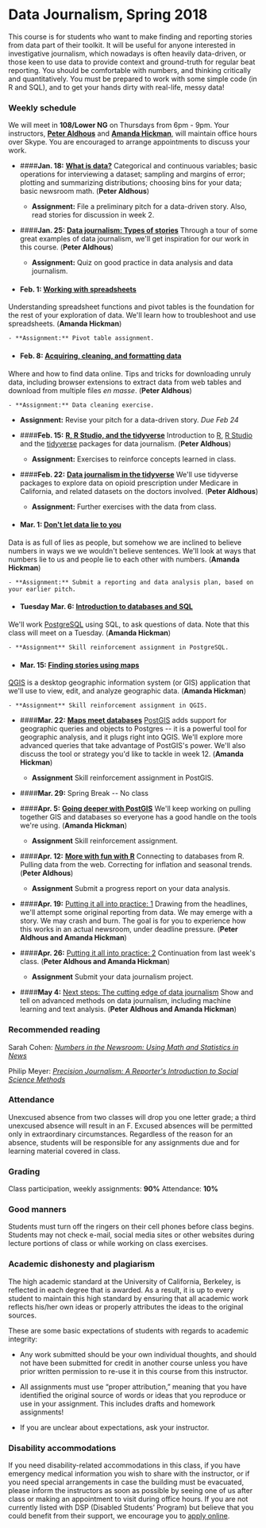 # Data Journalism, Spring 2018

This course is for students who want to make finding and reporting stories from data part of their toolkit. It will be useful for anyone interested in investigative journalism, which nowadays is often heavily data-driven, or those keen to use data to provide context and ground-truth for regular beat reporting. You should be comfortable with numbers, and thinking critically and quantitatively. You must be prepared to work with some simple code (in R and SQL), and to get your hands dirty with real-life, messy data!

### Weekly schedule

We will meet in **108/Lower NG** on Thursdays from 6pm - 9pm. Your instructors, [**Peter Aldhous**](http://www.peteraldhous.com/) and **[Amanda Hickman](http://velociraptor.info/)**, will maintain office hours over Skype. You are encouraged to arrange appointments to discuss your work.


 - ####**Jan. 18:**	[**What is data?**](week1.html)
Categorical and continuous variables; basic operations for interviewing a dataset; sampling and margins of error; plotting and summarizing distributions; choosing bins for your data; basic newsroom math. (**Peter Aldhous**)

	- **Assignment:** File a preliminary pitch for a data-driven story. Also, read stories for discussion in week 2.


- ####**Jan. 25:** 	[**Data journalism: Types of stories**](week2.html)
Through a tour of some great examples of data journalism, we'll get inspiration for our work in this course. (**Peter Aldhous**)

	- **Assignment:** Quiz on good practice in data analysis and data journalism.


- #### Feb. 1: [**Working with spreadsheets**](week3.html)
Understanding spreadsheet functions and pivot tables is the foundation for the rest of your exploration of data. We'll learn how to troubleshoot and use spreadsheets.  (**Amanda Hickman**)

	- **Assignment:** Pivot table assignment.

- #### Feb. 8: [**Acquiring, cleaning, and formatting data**](week4.html)
Where and how to find data online. Tips and tricks for downloading unruly data, including browser extensions to extract data from web tables and download from multiple files *en masse*. (**Peter Aldhous**)

	- **Assignment:** Data cleaning exercise.
  - **Assignment:** Revise your pitch for a data-driven story. *Due Feb 24*


- ####**Feb. 15:** [**R, R Studio, and the tidyverse**](week5.html)
Introduction to [R](https://www.r-project.org/), [R Studio](https://www.rstudio.com/) and the [tidyverse](https://www.tidyverse.org/) packages for data journalism. (**Peter Aldhous**)

	- **Assignment:** Exercises to reinforce concepts learned in class.


- ####**Feb. 22:** [**Data journalism in the tidyverse**](week6.html)
We'll use tidyverse packages to explore data on opioid prescription under Medicare in California, and related datasets on the doctors involved. (**Peter Aldhous**)

	- **Assignment:** Further exercises with the data from class.


- #### **Mar. 1:**	[**Don't let data lie to you**](week7.html)
Data is as full of lies as people, but somehow we are inclined to believe numbers in ways we we wouldn't believe sentences. We'll look at ways that numbers lie to us and people lie to each other with numbers.  (**Amanda Hickman**)

 	- **Assignment:** Submit a reporting and data analysis plan, based on your earlier pitch.


- #### **Tuesday Mar. 6:** [**Introduction to databases and SQL**](week8.html)
We'll work [PostgreSQL](https://www.postgresql.org/) using SQL, to ask questions of data. Note that this class will meet on a Tuesday. (**Amanda Hickman**)

	- **Assignment** Skill reinforcement assignment in PostgreSQL.


-  #### **Mar. 15:** [**Finding stories using maps**](week9.html)
[QGIS](https://qgis.org/en/site/) is a desktop geographic information system (or GIS) application that we'll use to view, edit, and analyze geographic data. (**Amanda Hickman**)

	- **Assignment** Skill reinforcement assignment in QGIS.


-  ####**Mar. 22:** [**Maps meet databases**](week10.html)
[PostGIS](https://postgis.net/) adds support for geographic queries and objects to Postgres -- it is a powerful tool for geographic analysis, and it plugs right into QGIS. We'll explore more advanced queries that take advantage of PostGIS's power.  We'll also discuss the tool or strategy you'd like to tackle in week 12. (**Amanda Hickman**)

   - **Assignment** Skill reinforcement assignment in PostGIS.


-  ####**Mar. 29:** Spring Break -- No class

- ####**Apr. 5:**  [**Going deeper with PostGIS**](week11.html)
We'll keep working on pulling together GIS and databases so everyone has a good handle on the tools we're using. (**Amanda Hickman**)

	- **Assignment** Skill reinforcement assignment.

- ####**Apr. 12:**	[**More with fun with R**](week12.html)
Connecting to databases from R. Pulling data from the web. Correcting for inflation and seasonal trends. (**Peter Aldhous**)

	- **Assignment** Submit a progress report on your data analysis.




- ####**Apr. 19:**  [Putting it all into practice: 1](week13.html)
Drawing from the headlines, we'll attempt some original reporting from data. We may emerge with a story. We may crash and burn. The goal is for you to experience how this works in an actual newsroom, under deadline pressure. (**Peter Aldhous and Amanda Hickman**)

- ####**Apr. 26:**  [Putting it all into practice: 2](week14.html)
Continuation from last week's class. (**Peter Aldhous and Amanda Hickman**)

	- **Assignment** Submit your data journalism project.


- ####**May 4:**  [Next steps: The cutting edge of data journalism](week15.html)
Show and tell on advanced methods on data journalism, including machine learning and text analysis. (**Peter Aldhous and Amanda Hickman**)


### Recommended reading

Sarah Cohen: [*Numbers in the Newsroom: Using Math and Statistics in News*](http://store.ire.org/products/numbers-in-the-newsroom-using-math-and-statistics-in-news-second-edition)

Philip Meyer: [*Precision Journalism: A Reporter's Introduction to Social Science Methods*](http://www.amazon.com/Precision-Journalism-Reporters-Introduction-Science/dp/0742510883)


### Attendance

Unexcused absence from two classes will drop you one letter grade; a third unexcused absence will result in an F. Excused absences will be permitted only in extraordinary circumstances. Regardless of the reason for an absence, students will be responsible for any assignments due and for learning material covered in class.

### Grading

Class participation, weekly assignments: **90%**
Attendance:	**10%**

### Good manners

Students must turn off the ringers on their cell phones before class begins. Students may not check e-mail, social media sites or other websites during lecture portions of class or while working on class exercises.

### Academic dishonesty and plagiarism

The high academic standard at the University of California, Berkeley, is reflected in each degree that is awarded. As a result, it is up to every student to maintain this high standard by ensuring that all academic work reflects his/her own ideas or properly attributes the ideas to the original sources.

These are some basic expectations of students with regards to academic integrity:

- Any work submitted should be your own individual thoughts, and should not have been submitted for credit in another course unless you have prior written permission to re-use it in this course from this instructor.

- All assignments must use “proper attribution,” meaning that you have identified the original source of words or ideas that you reproduce or use in your assignment. This includes drafts and homework assignments!

- If you are unclear about expectations, ask your instructor.

### Disability accommodations

If you need disability-related accommodations in this class, if you have emergency medical information you wish to share with the instructor, or if you need special arrangements in case the building must be evacuated, please inform the instructors as soon as possible by seeing one of us after class or making an appointment to visit during office hours. If you are not currently listed with DSP (Disabled Students’ Program) but believe that you could benefit from their support, we encourage you to [apply online](http://dsp.berkeley.edu/).
